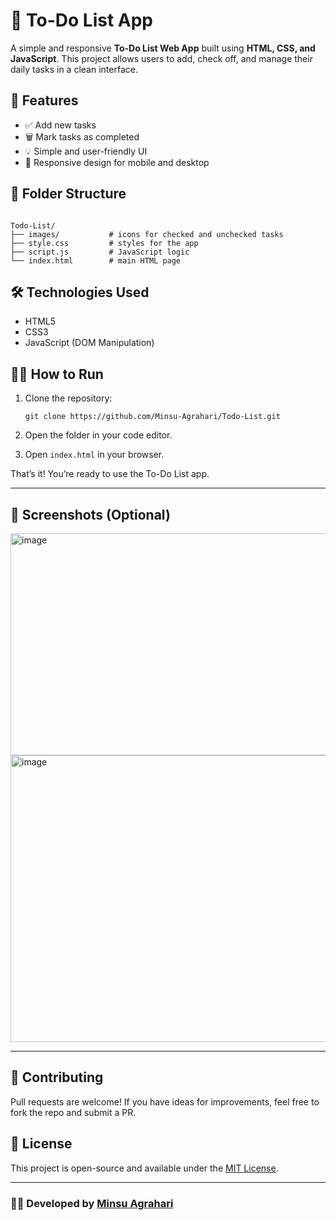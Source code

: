 # 📝 To-Do List App

A simple and responsive **To-Do List Web App** built using **HTML, CSS, and JavaScript**. This project allows users to add, check off, and manage their daily tasks in a clean interface.

## 🚀 Features

- ✅ Add new tasks
- 🗑️ Mark tasks as completed
- 💡 Simple and user-friendly UI
- 📱 Responsive design for mobile and desktop


## 📁 Folder Structure

```

Todo-List/
├── images/           # icons for checked and unchecked tasks
├── style.css         # styles for the app
├── script.js         # JavaScript logic
└── index.html        # main HTML page

```

## 🛠️ Technologies Used

- HTML5
- CSS3
- JavaScript (DOM Manipulation)

## 🧑‍💻 How to Run

1. Clone the repository:
   ```
   git clone https://github.com/Minsu-Agrahari/Todo-List.git

2. Open the folder in your code editor.

3. Open `index.html` in your browser.

That’s it! You’re ready to use the To-Do List app.

---

## 📸 Screenshots (Optional)

<img width="672" height="355" alt="image" src="https://github.com/user-attachments/assets/d5627b8d-2612-4af1-8698-ae6f0f42a15e" />
<img width="618" height="459" alt="image" src="https://github.com/user-attachments/assets/a426ee46-5d0e-4ce6-9ab3-21e268fceb52" />

---

## 🙌 Contributing

Pull requests are welcome! If you have ideas for improvements, feel free to fork the repo and submit a PR.

## 📄 License

This project is open-source and available under the [MIT License](LICENSE).

---

### 👨‍💻 Developed by [Minsu Agrahari](https://github.com/Minsu-Agrahari)

```
